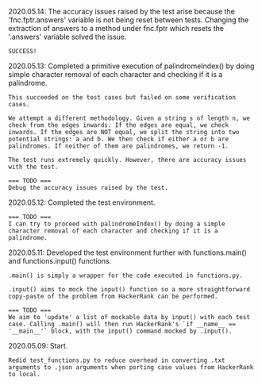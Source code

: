 2020.05.14: 
    The accuracy issues raised by the test arise because the 'fnc.fptr.answers' variable is not being reset between tests. Changing the extraction of answers to a method under fnc.fptr which resets the '.answers' variable solved the issue.

    SUCCESS!

2020.05.13:
    Completed a primitive execution of palindromeIndex() by doing simple character removal of each character and checking if it is a palindrome. 

    This succeeded on the test cases but failed on some verification cases.

    We attempt a different methodology. Given a string s of length n, we check from the edges inwards. If the edges are equal, we check inwards. If the edges are NOT equal, we split the string into two potential strings: a and b. We then check if either a or b are palindromes. If neither of them are palindromes, we return -1. 

    The test runs extremely quickly. However, there are accuracy issues with the test. 

    === TODO ===
    Debug the accuracy issues raised by the test. 

2020.05.12: 
    Completed the test environment. 

    === TODO ===
    I can try to proceed with palindromeIndex() by doing a simple character removal of each character and checking if it is a palindrome. 

2020.05.11:
    Developed the test environment further with functions.main() and functions.input() functions.

    .main() is simply a wrapper for the code executed in functions.py. 

    .input() aims to mock the input() function so a more straightforward copy-paste of the problem from HackerRank can be performed.

    === TODO ===
    We aim to 'update' a list of mockable data by input() with each test case. Calling .main() will then run HackerRank's `if __name__ == '__main__'` block, with the input() command mocked by .input(). 

2020.05.09: 
    Start. 

    Redid test_functions.py to reduce overhead in converting .txt arguments to .json arguments when porting case values from HackerRank to local.